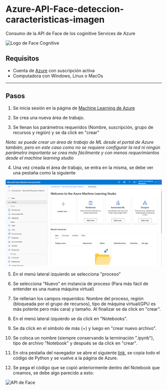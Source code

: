 # Azure-API-Face-deteccion-caracteristicas-imagen
Consumo de la API de Face de los coginitive Services de Azure

![Logo de Face Cognitive](https://github.com/AlanAlvaradoR/Azure-API-Face-deteccion-caracteristicas-imagen/blob/main/imagenes/)

## Requisitos

- Cuenta de [Azure](https://portal.azure.com/) con suscripción activa
- Computadora con Windows, Linux o MacOs

---------------------------------------------------------

## Pasos

1. Se inicia sesión en la página de [Machine Learning de Azure](https://ml.azure.com/home)

2. Se crea una nueva área de trabajo.

3. Se llenan los parámetros requeridos (Nombre, suscripción, grupo de recursos y región) y se da click en "crear"

*Nota: se puede crear un área de trabajo de ML desde el portal de Azure también, pero en este caso como no se requiere configurar la red ni ningún parámetro importante se crea más fácilmente y con menos requerimientos desde el machine learning studio*

4. Una vez creada el área de trabajo, se entra en la misma, se debe ver una pestaña como la siguiente

![Creació área de trabajo ML](https://github.com/AlanAlvaradoR/Azure-Machine-Learning/blob/main/imagenes/ML1.PNG)

5. En el menú lateral izquierdo se selecciona "proceso"

6. Se selecciona "Nuevo" en instancia de proceso (Para más fácil de entender es una nueva máquina virtual)

7. Se rellenan los campos requeridos: Nombre del proceso, región (bloqueada por el grupo de recursos), tipo de máquina virtual(GPU es más potente pero más cara) y tamaño. Al finalizar se da click en "crear".

8. En el menú lateral izquierdo se da click en "Notebooks".

9. Se da click en el símbolo de más (+) y luego en "crear nuevo archivo".

10. Se coloca un nombre (siempre conservando la terminación ".ipynb"), tipo de archivo "Notebook" y después se da click en "crear".

11. En otra pestaña del navegador se abre el siguiente [link](https://github.com/josejesusguzman/face-api-consumption-python/blob/main/face-consumption.py), se copia todo el código de Python y se vuelve a la página de Azure.

12. Se pega el código que se copió anteriormente dentro del Notebook que creamos, se debe algo parecido a esto:

![API de Face](https://github.com/AlanAlvaradoR/Azure-API-Face-deteccion-caracteristicas-imagen/blob/main/imagenes/)


